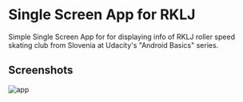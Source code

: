 Single Screen App for RKLJ
==========================

Simple Single Screen App for for displaying info of RKLJ roller speed skating club from Slovenia at Udacity's "Android Basics" series.


Screenshots
-----------
![app](https://github.com/natasak/RKLJapp/blob/master/screenshot.png)

